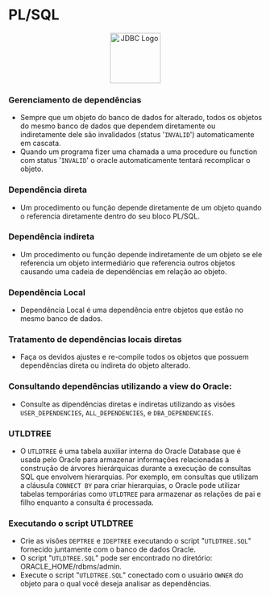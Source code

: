 # PL/SQL

<div style="text-align:center;">
    <img src="https://5.imimg.com/data5/SELLER/Default/2022/7/FT/WW/IM/7756102/oracle-database-enterprise-edition-license-1-processor.png" alt="JDBC Logo" width="100" height="100">
</div>

### Gerenciamento de dependências
* Sempre que um objeto do banco de dados for alterado, todos os objetos do mesmo banco de dados que dependem diretamente ou indiretamente dele são invalidados (status '`INVALID`') automaticamente em cascata.
* Quando um programa fizer uma chamada a uma procedure ou function com status '`INVALID`' o oracle automaticamente tentará recomplicar o objeto.

### Dependência direta
* Um procedimento ou função depende diretamente de um objeto quando o referencia diretamente dentro do seu bloco PL/SQL.

### Dependência indireta
* Um procedimento ou função depende indiretamente de um objeto se ele referencia um objeto intermediário que referencia outros objetos causando uma cadeia de dependências em relação ao objeto.

### Dependência Local
* Dependência Local é uma dependência entre objetos que estão no mesmo banco de dados.

### Tratamento de dependências locais diretas
* Faça os devidos ajustes e re-compile todos os objetos que possuem dependências direta ou indireta do objeto alterado.

### Consultando dependências utilizando a view do Oracle:
* Consulte as dipendências diretas e indiretas utilizando as visões `USER_DEPENDENCIES`, `ALL_DEPENDENCIES`, e `DBA_DEPENDENCIES`.

### UTLDTREE
* O `UTLDTREE` é uma tabela auxiliar interna do Oracle Database que é usada pelo Oracle para armazenar informações relacionadas à construção de árvores hierárquicas durante a execução de consultas SQL que envolvem hierarquias. Por exemplo, em consultas que utilizam a cláusula `CONNECT BY` para criar hierarquias, o Oracle pode utilizar tabelas temporárias como `UTLDTREE` para armazenar as relações de pai e filho enquanto a consulta é processada.

### Executando o script UTLDTREE
* Crie as visões `DEPTREE` e `IDEPTREE` executando o script "`UTLDTREE.SQL`" fornecido juntamente com o banco de dados Oracle.
* O script "`UTLDTREE.SQL`" pode ser encontrado no diretório: ORACLE_HOME/rdbms/admin.
* Execute o script "`UTLDTREE.SQL`" conectado com o usuário `OWNER` do objeto para o qual você deseja analisar as dependências.

